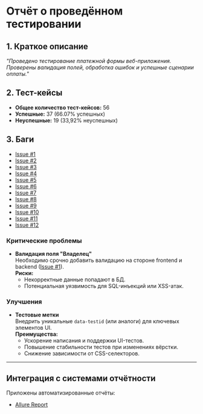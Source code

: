 # Отчёт о проведённом тестировании

## 1. Краткое описание
*"Проведено тестирование платежной формы веб-приложения. Проверены валидация полей, обработка ошибок и успешные сценарии оплаты."*

## 2. Тест-кейсы
- **Общее количество тест-кейсов:** 56
- **Успешные:** 37 (66.07% успешных)
- **Неуспешные:** 19 (33,92% неуспешных)


## 3. Баги
- [Issue #1](https://github.com/lewkAa/AQA-Diploma/issues/1#issue-3080797538 )
- [Issue #2](https://github.com/lewkAa/AQA-Diploma/issues/2#issue-3080837411)
- [Issue #3](https://github.com/lewkAa/AQA-Diploma/issues/3#issue-3080891638)
- [Issue #4](https://github.com/lewkAa/AQA-Diploma/issues/4#issue-3096625677)
- [Issue #5](https://github.com/lewkAa/AQA-Diploma/issues/5#issue-3096647593)
- [Issue #6](https://github.com/lewkAa/AQA-Diploma/issues/6#issue-3096658444)
- [Issue #7](https://github.com/lewkAa/AQA-Diploma/issues/7#issue-3096666176)
- [Issue #8](https://github.com/lewkAa/AQA-Diploma/issues/8#issue-3096758023)
- [Issue #9](https://github.com/lewkAa/AQA-Diploma/issues/9#issue-3096778538)
- [Issue #10](https://github.com/lewkAa/AQA-Diploma/issues/10#issue-3096800480)
- [Issue #11](https://github.com/lewkAa/AQA-Diploma/issues/11#issue-3096841993)
- [Issue #12](https://github.com/lewkAa/AQA-Diploma/issues/12#issue-3096901639)

### Критические проблемы
- **Валидация поля "Владелец"**  
  Необходимо срочно добавить валидацию на стороне frontend и backend ([Issue #1](https://github.com/lewkAa/AQA-Diploma/issues/1#issue-3080797538)).  
  **Риски:**
    - Некорректные данные попадают в БД.
    - Потенциальная уязвимость для SQL-инъекций или XSS-атак.

### Улучшения
- **Тестовые метки**  
  Внедрить уникальные `data-testid` (или аналоги) для ключевых элементов UI.  
  **Преимущества:**
    - Ускорение написания и поддержки UI-тестов.
    - Повышение стабильности тестов при изменениях вёрстки.
    - Снижение зависимости от CSS-селекторов.



---

## Интеграция с системами отчётности
Приложены автоматизированные отчёты:

- [Allure Report](https://github.com/user-attachments/assets/6dcb322c-bf2b-467c-b67d-ef665813d37f)
